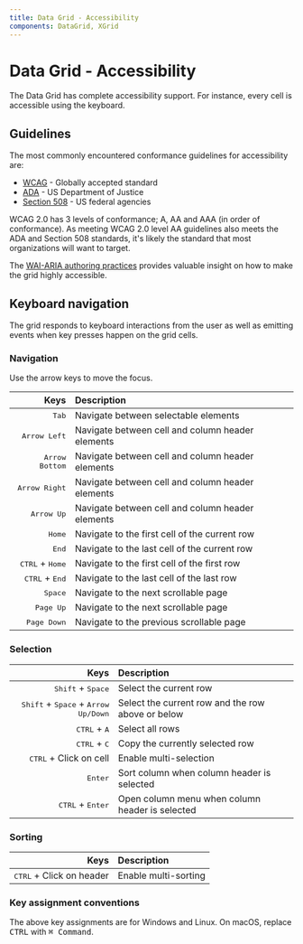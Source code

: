 ```yaml
---
title: Data Grid - Accessibility
components: DataGrid, XGrid
---
```


# Data Grid - Accessibility

<p class="description">The Data Grid has complete accessibility support. For instance, every cell is accessible using the keyboard.</p>

## Guidelines

The most commonly encountered conformance guidelines for accessibility are:

- [WCAG](https://www.w3.org/WAI/standards-guidelines/wcag/) - Globally accepted standard
- [ADA](https://www.ada.gov/) - US Department of Justice
- [Section 508](https://www.section508.gov/) - US federal agencies

WCAG 2.0 has 3 levels of conformance; A, AA and AAA (in order of conformance).
As meeting WCAG 2.0 level AA guidelines also meets the ADA and Section 508 standards, it's likely the standard that most organizations will want to target.

The [WAI-ARIA authoring practices](https://www.w3.org/TR/wai-aria-practices/#grid) provides valuable insight on how to make the grid highly accessible.

## Keyboard navigation

The grid responds to keyboard interactions from the user as well as emitting events when key presses happen on the grid cells.

### Navigation

Use the arrow keys to move the focus.

|                              Keys | Description                                      |
| --------------------------------: | :----------------------------------------------- |
|                    <kbd>Tab</kbd> | Navigate between selectable elements             |
|             <kbd>Arrow Left</kbd> | Navigate between cell and column header elements |
|           <kbd>Arrow Bottom</kbd> | Navigate between cell and column header elements |
|            <kbd>Arrow Right</kbd> | Navigate between cell and column header elements |
|               <kbd>Arrow Up</kbd> | Navigate between cell and column header elements |
|                   <kbd>Home</kbd> | Navigate to the first cell of the current row    |
|                    <kbd>End</kbd> | Navigate to the last cell of the current row     |
| <kbd>CTRL</kbd> + <kbd>Home</kbd> | Navigate to the first cell of the first row      |
|  <kbd>CTRL</kbd> + <kbd>End</kbd> | Navigate to the last cell of the last row        |
|                  <kbd>Space</kbd> | Navigate to the next scrollable page             |
|                <kbd>Page Up</kbd> | Navigate to the next scrollable page             |
|              <kbd>Page Down</kbd> | Navigate to the previous scrollable page         |

### Selection

|                                                           Keys | Description                                       |
| -------------------------------------------------------------: | :------------------------------------------------ |
|                            <kbd>Shift</kbd> + <kbd>Space</kbd> | Select the current row                            |
| <kbd>Shift</kbd> + <kbd>Space</kbd> + <kbd>Arrow Up/Down</kbd> | Select the current row and the row above or below |
|                                 <kbd>CTRL</kbd> + <kbd>A</kbd> | Select all rows                                   |
|                                 <kbd>CTRL</kbd> + <kbd>C</kbd> | Copy the currently selected row                   |
|                                <kbd>CTRL</kbd> + Click on cell | Enable multi-selection                            |
|                                               <kbd>Enter</kbd> | Sort column when column header is selected        |
|                             <kbd>CTRL</kbd> + <kbd>Enter</kbd> | Open column menu when column header is selected   |

### Sorting

|                              Keys | Description          |
| --------------------------------: | :------------------- |
| <kbd>CTRL</kbd> + Click on header | Enable multi-sorting |

### Key assignment conventions

The above key assignments are for Windows and Linux.
On macOS, replace <kbd>CTRL</kbd> with <kbd>⌘ Command</kbd>.
